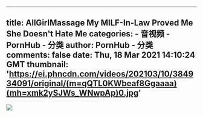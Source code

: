 
---
title: AllGirlMassage My MILF-In-Law Proved Me She Doesn't Hate Me
categories: 
    - 音视频
    - PornHub - 分类
author: PornHub - 分类
comments: false
date: Thu, 18 Mar 2021 14:10:24 GMT
thumbnail: 'https://ei.phncdn.com/videos/202103/10/384934091/original/(m=qQTL0KWbeaf8Ggaaaa)(mh=xmk2ySJWs_WNwpAp)0.jpg'
---

<div>   
<img src="https://ei.phncdn.com/videos/202103/10/384934091/original/(m=qQTL0KWbeaf8Ggaaaa)(mh=xmk2ySJWs_WNwpAp)0.jpg" referrerpolicy="no-referrer">  
</div>
            